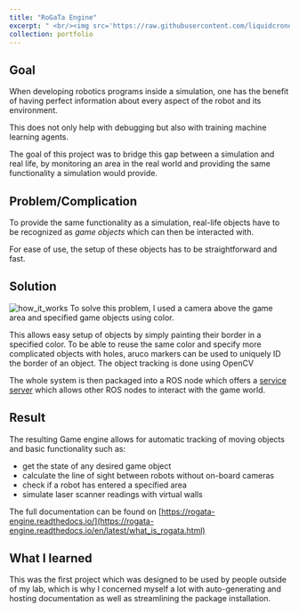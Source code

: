 ```yaml
---
title: "RoGaTa Engine"
excerpt: " <br/><img src='https://raw.githubusercontent.com/liquidcronos/liquidcronos.github.io/master/images/rogata_banner.png' width='500'>"
collection: portfolio
---
```


## Goal
When developing robotics programs inside a simulation, one has the benefit of having perfect information about every aspect of the robot and its environment.

This does not only help with debugging but also with training machine learning agents.

The goal of this project was to bridge this gap between a simulation and real life, by monitoring an area in the real world and providing the same functionality a simulation would provide.




## Problem/Complication
To provide the same functionality as a simulation, real-life objects have to be recognized as  *game objects* which can then be interacted with.

For ease of use, the setup of these objects has to be straightforward and fast.

## Solution
![how_it_works](https://rogata-engine.readthedocs.io/en/latest/_images/setup.png)
To solve this problem, I used a camera above the game area and specified game objects using color.

This allows easy setup of objects by simply painting their border in a specified color.
To be able to reuse the same color and specify more complicated objects with holes, aruco markers can be used to uniquely ID the border of an object. 
The object tracking is done using OpenCV

The whole system is then packaged into a ROS node which offers a [service server](http://wiki.ros.org/Services) which allows other ROS nodes to interact with the game world.

## Result
The resulting Game engine allows  for automatic tracking of moving objects and basic functionality such as:

* get the state of any desired game object 
* calculate the line of sight between robots without on-board cameras 
* check if a robot has entered a specified area 
* simulate laser scanner readings with virtual walls

The full documentation can be found on [https://rogata-engine.readthedocs.io/](https://rogata-engine.readthedocs.io/en/latest/what_is_rogata.html) 

## What I learned 
This was the first project which was designed to be used by people outside of my lab, which is why I concerned myself a lot with auto-generating and hosting documentation as well as streamlining the package installation.
